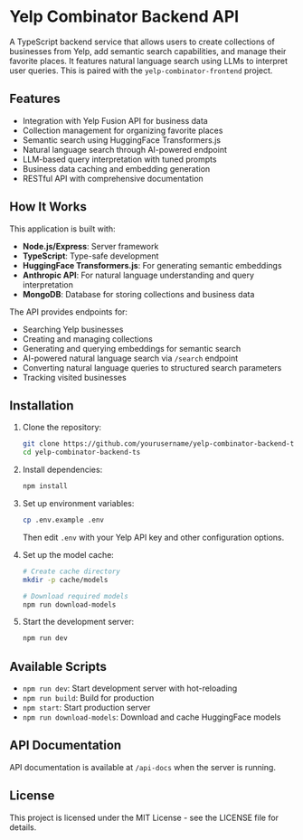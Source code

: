 # Yelp Combinator Backend API

A TypeScript backend service that allows users to create collections of businesses from Yelp, add semantic search capabilities, and manage their favorite places. It features natural language search using LLMs to interpret user queries. This is paired with the `yelp-combinator-frontend` project.

## Features

- Integration with Yelp Fusion API for business data
- Collection management for organizing favorite places
- Semantic search using HuggingFace Transformers.js
- Natural language search through AI-powered endpoint
- LLM-based query interpretation with tuned prompts
- Business data caching and embedding generation
- RESTful API with comprehensive documentation

## How It Works

This application is built with:

- **Node.js/Express**: Server framework
- **TypeScript**: Type-safe development
- **HuggingFace Transformers.js**: For generating semantic embeddings
- **Anthropic API**: For natural language understanding and query interpretation
- **MongoDB**: Database for storing collections and business data

The API provides endpoints for:

- Searching Yelp businesses
- Creating and managing collections
- Generating and querying embeddings for semantic search
- AI-powered natural language search via `/search` endpoint
- Converting natural language queries to structured search parameters
- Tracking visited businesses

## Installation

1. Clone the repository:

   ```bash
   git clone https://github.com/yourusername/yelp-combinator-backend-ts.git
   cd yelp-combinator-backend-ts
   ```

2. Install dependencies:

   ```bash
   npm install
   ```

3. Set up environment variables:

   ```bash
   cp .env.example .env
   ```

   Then edit `.env` with your Yelp API key and other configuration options.

4. Set up the model cache:

   ```bash
   # Create cache directory
   mkdir -p cache/models

   # Download required models
   npm run download-models
   ```

5. Start the development server:
   ```bash
   npm run dev
   ```

## Available Scripts

- `npm run dev`: Start development server with hot-reloading
- `npm run build`: Build for production
- `npm start`: Start production server
- `npm run download-models`: Download and cache HuggingFace models

## API Documentation

API documentation is available at `/api-docs` when the server is running.

## License

This project is licensed under the MIT License - see the LICENSE file for details.
